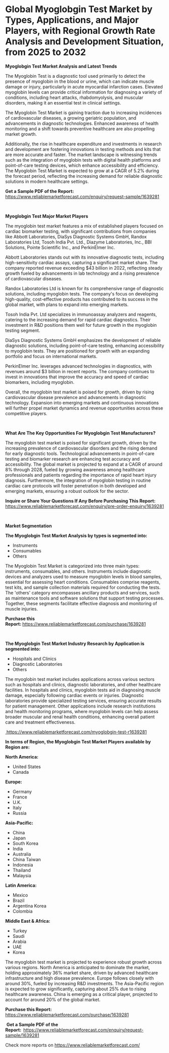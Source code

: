 <p><h1>Global Myoglobgin Test Market by Types, Applications, and Major Players, with Regional Growth Rate Analysis and Development Situation, from 2025 to 2032</h1></p><p><strong>Myoglobgin Test Market Analysis and Latest Trends</strong></p>
<p><p>The Myoglobin Test is a diagnostic tool used primarily to detect the presence of myoglobin in the blood or urine, which can indicate muscle damage or injury, particularly in acute myocardial infarction cases. Elevated myoglobin levels can provide critical information for diagnosing a variety of conditions, including heart attacks, rhabdomyolysis, and muscular disorders, making it an essential test in clinical settings. </p><p>The Myoglobin Test Market is gaining traction due to increasing incidences of cardiovascular diseases, a growing geriatric population, and advancements in diagnostic technologies. Enhanced awareness of health monitoring and a shift towards preventive healthcare are also propelling market growth. </p><p>Additionally, the rise in healthcare expenditure and investments in research and development are fostering innovations in testing methods and kits that are more accurate and faster. The market landscape is witnessing trends such as the integration of myoglobin tests with digital health platforms and point-of-care testing devices, which enhance accessibility and efficiency. The Myoglobin Test Market is expected to grow at a CAGR of 5.2% during the forecast period, reflecting the increasing demand for reliable diagnostic solutions in modern healthcare settings.</p></p>
<p><strong>Get a Sample PDF of the Report:&nbsp;</strong> <a href="https://www.reliablemarketforecast.com/enquiry/request-sample/1639281?utm_campaign=2580&utm_medium=2&utm_source=Github&utm_content=ia&utm_term=03032025&utm_id=myoglobgin-test">https://www.reliablemarketforecast.com/enquiry/request-sample/1639281</a></p>
<p>&nbsp;</p>
<p><strong>Myoglobgin Test Major Market Players</strong></p>
<p><p>The myoglobin test market features a mix of established players focused on cardiac biomarker testing, with significant contributions from companies like Abbott Laboratories, DiaSys Diagnostic Systems GmbH, Randox Laboratories Ltd, Tosoh India Pvt. Ltd., Diazyme Laboratories, Inc., BBI Solutions, Pointe Scientific Inc., and PerkinElmer Inc.</p><p>Abbott Laboratories stands out with its innovative diagnostic tests, including high-sensitivity cardiac assays, capturing a significant market share. The company reported revenue exceeding $43 billion in 2022, reflecting steady growth fueled by advancements in lab technology and a rising prevalence of cardiovascular diseases.</p><p>Randox Laboratories Ltd is known for its comprehensive range of diagnostic solutions, including myoglobin tests. The company's focus on developing high-quality, cost-effective products has contributed to its success in the global market, with plans to expand into emerging markets.</p><p>Tosoh India Pvt. Ltd specializes in immunoassay analyzers and reagents, catering to the increasing demand for rapid cardiac diagnostics. Their investment in R&D positions them well for future growth in the myoglobin testing segment.</p><p>DiaSys Diagnostic Systems GmbH emphasizes the development of reliable diagnostic solutions, including point-of-care testing, enhancing accessibility to myoglobin tests. They are positioned for growth with an expanding portfolio and focus on international markets.</p><p>PerkinElmer Inc. leverages advanced technologies in diagnostics, with revenues around $3 billion in recent reports. The company continues to invest in innovations that improve the accuracy and speed of cardiac biomarkers, including myoglobin.</p><p>Overall, the myoglobin test market is poised for growth, driven by rising cardiovascular disease prevalence and advancements in diagnostic technology. Expansion into emerging markets and continuous innovations will further propel market dynamics and revenue opportunities across these competitive players.</p></p>
<p>&nbsp;</p>
<p><strong>What Are The Key Opportunities For Myoglobgin Test Manufacturers?</strong></p>
<p><p>The myoglobin test market is poised for significant growth, driven by the increasing prevalence of cardiovascular disorders and the rising demand for early diagnostic tools. Technological advancements in point-of-care testing and biomarker research are enhancing test accuracy and accessibility. The global market is projected to expand at a CAGR of around 8% through 2028, fueled by growing awareness among healthcare professionals and patients regarding the importance of rapid heart injury diagnosis. Furthermore, the integration of myoglobin testing in routine cardiac care protocols will foster penetration in both developed and emerging markets, ensuring a robust outlook for the sector.</p></p>
<p><strong>Inquire or Share Your Questions If Any Before Purchasing This Report:</strong> <a href="https://www.reliablemarketforecast.com/enquiry/pre-order-enquiry/1639281?utm_campaign=2580&utm_medium=2&utm_source=Github&utm_content=ia&utm_term=03032025&utm_id=myoglobgin-test">https://www.reliablemarketforecast.com/enquiry/pre-order-enquiry/1639281</a></p>
<p>&nbsp;</p>
<p><strong>Market Segmentation</strong></p>
<p><strong>The Myoglobgin Test Market Analysis by types is segmented into:</strong></p>
<p><ul><li>Instruments</li><li>Consumables</li><li>Others</li></ul></p>
<p><p>The Myoglobin Test Market is categorized into three main types: instruments, consumables, and others. Instruments include diagnostic devices and analyzers used to measure myoglobin levels in blood samples, essential for assessing heart conditions. Consumables comprise reagents, test kits, and sample collection materials required for conducting the tests. The 'others' category encompasses ancillary products and services, such as maintenance tools and software solutions that support testing processes. Together, these segments facilitate effective diagnosis and monitoring of muscle injuries.</p></p>
<p><strong>Purchase this Report:&nbsp;</strong><a href="https://www.reliablemarketforecast.com/purchase/1639281?utm_campaign=2580&utm_medium=2&utm_source=Github&utm_content=ia&utm_term=03032025&utm_id=myoglobgin-test">https://www.reliablemarketforecast.com/purchase/1639281</a></p>
<p>&nbsp;</p>
<p><strong>The Myoglobgin Test Market Industry Research by Application is segmented into:</strong></p>
<p><ul><li>Hospitals and Clinics</li><li>Diagnostic Laboratories</li><li>Others</li></ul></p>
<p><p>The myoglobin test market includes applications across various sectors such as hospitals and clinics, diagnostic laboratories, and other healthcare facilities. In hospitals and clinics, myoglobin tests aid in diagnosing muscle damage, especially following cardiac events or injuries. Diagnostic laboratories provide specialized testing services, ensuring accurate results for patient management. Other applications include research institutions and health monitoring programs, where myoglobin levels can help assess broader muscular and renal health conditions, enhancing overall patient care and treatment effectiveness.</p></p>
<p><a href="https://www.reliablemarketforecast.com/myoglobgin-test-r1639281?utm_campaign=2580&utm_medium=2&utm_source=Github&utm_content=ia&utm_term=03032025&utm_id=myoglobgin-test">&nbsp;https://www.reliablemarketforecast.com/myoglobgin-test-r1639281</a></p>
<p><strong>In terms of Region, the Myoglobgin Test Market Players available by Region are:</strong></p>
<p>
    <p> <strong> North America: </strong>
        <ul>
            <li>United States</li>
            <li>Canada</li>
        </ul>
        </p> 
    <p> <strong> Europe: </strong>
        <ul>
            <li>Germany</li>
            <li>France</li>
            <li>U.K.</li>
            <li>Italy</li>
            <li>Russia</li>
        </ul>
        </p> 
    <p> <strong> Asia-Pacific: </strong>
        <ul>
            <li>China</li>
            <li>Japan</li>
            <li>South Korea</li>
            <li>India</li>
            <li>Australia</li>
            <li>China Taiwan</li>
            <li>Indonesia</li>
            <li>Thailand</li>
            <li>Malaysia</li>
        </ul>
        </p> 
    <p> <strong> Latin America: </strong>
        <ul>
            <li>Mexico</li>
            <li>Brazil</li>
            <li>Argentina Korea</li>
            <li>Colombia</li>
        </ul>
        </p> 
    <p> <strong> Middle East & Africa: </strong>
        <ul>
            <li>Turkey</li>
            <li>Saudi</li>
            <li>Arabia</li>
            <li>UAE</li>
            <li>Korea</li>
        </ul>
    </p>
    </p>
<p><p>The myoglobin test market is projected to experience robust growth across various regions. North America is anticipated to dominate the market, holding approximately 36% market share, driven by advanced healthcare infrastructure and high disease prevalence. Europe follows closely with around 30%, fueled by increasing R&D investments. The Asia-Pacific region is expected to grow significantly, capturing about 25% due to rising healthcare awareness. China is emerging as a critical player, projected to account for around 20% of the global market.</p></p>
<p><strong>Purchase this Report: </strong><a href="https://www.reliablemarketforecast.com/purchase/1639281?utm_campaign=2580&utm_medium=2&utm_source=Github&utm_content=ia&utm_term=03032025&utm_id=myoglobgin-test">https://www.reliablemarketforecast.com/purchase/1639281</a></p>
<p>&nbsp;<strong>Get a Sample PDF of the Report:&nbsp;&nbsp;</strong><a href="https://www.reliablemarketforecast.com/enquiry/request-sample/1639281?utm_campaign=2580&utm_medium=2&utm_source=Github&utm_content=ia&utm_term=03032025&utm_id=myoglobgin-test">https://www.reliablemarketforecast.com/enquiry/request-sample/1639281</a></p>
<p><strong></strong></p>
<p>Check more reports on <a href="https://www.reliablemarketforecast.com/?utm_campaign=2580&utm_medium=2&utm_source=Github&utm_content=ia&utm_term=03032025&utm_id=myoglobgin-test">https://www.reliablemarketforecast.com/</a></p>